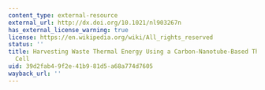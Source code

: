 ```yaml
---
content_type: external-resource
external_url: http://dx.doi.org/10.1021/nl903267n
has_external_license_warning: true
license: https://en.wikipedia.org/wiki/All_rights_reserved
status: ''
title: Harvesting Waste Thermal Energy Using a Carbon-Nanotube-Based Thermo-Electrochemical
  Cell
uid: 39d2fab4-9f2e-41b9-81d5-a68a774d7605
wayback_url: ''
---
```

